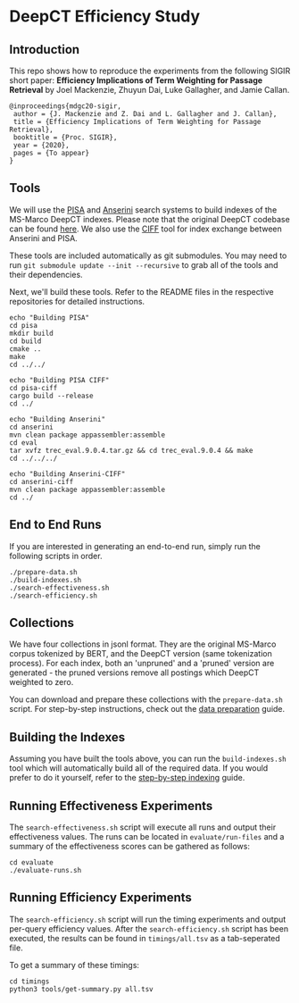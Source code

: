 DeepCT Efficiency Study
=======================

Introduction
------------
This repo shows how to reproduce the experiments from the following SIGIR
short paper: **Efficiency Implications of Term Weighting for Passage Retrieval**
by Joel Mackenzie, Zhuyun Dai, Luke Gallagher, and Jamie Callan.

```
@inproceedings{mdgc20-sigir,
 author = {J. Mackenzie and Z. Dai and L. Gallagher and J. Callan},
 title = {Efficiency Implications of Term Weighting for Passage Retrieval},
 booktitle = {Proc. SIGIR},
 year = {2020},
 pages = {To appear}
}

```
 

Tools
-----
We will use the [PISA](https://github.com/pisa-engine/pisa/) and 
[Anserini](https://github.com/castorini/anserini) search systems to build 
indexes of the MS-Marco DeepCT indexes. Please note that the original DeepCT 
codebase can be found [here](https://github.com/AdeDZY/DeepCT).
We also use the [CIFF](https://github.com/osirrc/ciff) tool for index exchange 
between Anserini and PISA. 

These tools are included automatically as git submodules. You may need to run
`git submodule update --init --recursive` to grab all of the tools and their
dependencies.

Next, we'll build these tools. Refer to the README files in the respective
repositories for detailed instructions.

```
echo "Building PISA"
cd pisa
mkdir build
cd build
cmake ..
make
cd ../../
```

```
echo "Building PISA CIFF"
cd pisa-ciff
cargo build --release
cd ../
```

```
echo "Building Anserini"
cd anserini
mvn clean package appassembler:assemble
cd eval
tar xvfz trec_eval.9.0.4.tar.gz && cd trec_eval.9.0.4 && make
cd ../../../
```

```
echo "Building Anserini-CIFF"
cd anserini-ciff
mvn clean package appassembler:assemble
cd ../
```

End to End Runs
---------------
If you are interested in generating an end-to-end run, simply run the
following scripts in order.
```
./prepare-data.sh
./build-indexes.sh
./search-effectiveness.sh
./search-efficiency.sh
```

Collections
-----------
We have four collections in jsonl format. They are the original MS-Marco corpus
tokenized by BERT, and the DeepCT version (same tokenization process). For each
index, both an 'unpruned' and a 'pruned' version are generated - the pruned
versions remove all postings which DeepCT weighted to zero. 

You can download and prepare these collections with the `prepare-data.sh`
script. For step-by-step instructions, check out the [data preparation](https://github.com/JMMackenzie/term-weighting-efficiency/blob/master/data-preparation.md) 
guide.

Building the Indexes
--------------------
Assuming you have built the tools above, you can run the `build-indexes.sh`
tool which will automatically build all of the required data. If you would
prefer to do it yourself, refer to the [step-by-step indexing](https://github.com/JMMackenzie/term-weighting-efficiency/blob/master/indexing.md) 
guide.


Running Effectiveness Experiments
---------------------------------
The `search-effectiveness.sh` script will execute all runs and output their
effectiveness values. The runs can be located in `evaluate/run-files` and
a summary of the effectiveness scores can be gathered as follows:
```
cd evaluate
./evaluate-runs.sh
```

Running Efficiency Experiments
------------------------------
The `search-efficiency.sh` script will run the timing experiments and output
per-query efficiency values.
After the `search-efficiency.sh` script has been executed, the results can be
found in `timings/all.tsv` as a tab-seperated file.

To get a summary of these timings:
```
cd timings
python3 tools/get-summary.py all.tsv
```
